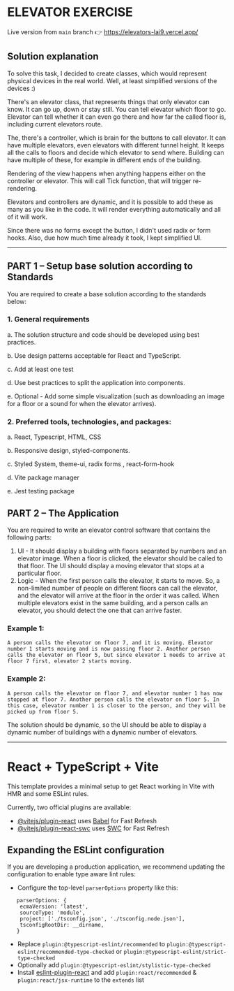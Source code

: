 # ELEVATOR EXERCISE

Live version from `main` branch 👉 https://elevators-lai9.vercel.app/

## Solution explanation

To solve this task, I decided to create classes, which would represent physical devices in the real world. Well, at least
simplified versions of the devices :) 

There's an elevator class, that represents things that only elevator can know. It can go up, down or stay still. You
can tell elevator which floor to go. Elevator can tell whether it can even go there and how far the called floor is, 
including current elevators route.

The, there's a controller, which is brain for the buttons to call elevator. It can have multiple elevators, even elevators
with different tunnel height. It keeps all the calls to floors and decide which elevator to send where. Building can have
multiple of these, for example in different ends of the building.

Rendering of the view happens when anything happens either on the controller or elevator. This will call Tick function,
that will trigger re-rendering.

Elevators and controllers are dynamic, and it is possible to add these as many as you like in the code.
It will render everything automatically and all of it will work.

Since there was no forms except the button, I didn't used radix or form hooks. Also, due how much
time already it took, I kept simplified UI.

---

## PART 1 – Setup base solution according to Standards

You are required to create a base solution according to the standards below:

### 1. General requirements

a. The solution structure and code should be developed using best practices.

b. Use design patterns acceptable for React and TypeScript.

c. Add at least one test

d. Use best practices to split the application into components.

e. Optional - Add some simple visualization (such as downloading an image for a floor or a sound for when the elevator arrives).



### 2. Preferred tools, technologies, and packages:

a. React, Typescript, HTML, CSS

b. Responsive design, styled-components.

c. Styled System, theme-ui, radix forms , react-form-hook

d. Vite package manager

e. Jest testing package

   
## PART 2 – The Application

You are required to write an elevator control software that contains the following parts:

1. UI - It should display a building with floors separated by numbers and an elevator image. When a floor is clicked, the elevator should be called to that floor. The UI should display a moving elevator that stops at a particular floor.
2. Logic - When the first person calls the elevator, it starts to move. So, a non-limited number of people on different floors can call the elevator, and the elevator will arrive at the floor in the order it was called. When multiple elevators exist in the same building, and a person calls an elevator, you should detect the one that can arrive faster.

### Example 1:
`
A person calls the elevator on floor 7, and it is moving. Elevator number 1 starts moving and is now passing floor 2. Another person calls the elevator on floor 5, but since elevator 1 needs to arrive at floor 7 first, elevator 2 starts moving.
`

### Example 2:
`
A person calls the elevator on floor 7, and elevator number 1 has now stopped at floor 7. Another person calls the elevator on floor 5. In this case, elevator number 1 is closer to the person, and they will be picked up from floor 5.
`

The solution should be dynamic, so the UI should be able to display a dynamic number of buildings with a dynamic
number of elevators.

---

# React + TypeScript + Vite

This template provides a minimal setup to get React working in Vite with HMR and some ESLint rules.

Currently, two official plugins are available:

- [@vitejs/plugin-react](https://github.com/vitejs/vite-plugin-react/blob/main/packages/plugin-react/README.md) uses [Babel](https://babeljs.io/) for Fast Refresh
- [@vitejs/plugin-react-swc](https://github.com/vitejs/vite-plugin-react-swc) uses [SWC](https://swc.rs/) for Fast Refresh

## Expanding the ESLint configuration

If you are developing a production application, we recommend updating the configuration to enable type aware lint rules:

- Configure the top-level `parserOptions` property like this:

```
   parserOptions: {
    ecmaVersion: 'latest',
    sourceType: 'module',
    project: ['./tsconfig.json', './tsconfig.node.json'],
    tsconfigRootDir: __dirname,
   }
```

- Replace `plugin:@typescript-eslint/recommended` to `plugin:@typescript-eslint/recommended-type-checked` or `plugin:@typescript-eslint/strict-type-checked`
- Optionally add `plugin:@typescript-eslint/stylistic-type-checked`
- Install [eslint-plugin-react](https://github.com/jsx-eslint/eslint-plugin-react) and add `plugin:react/recommended` & `plugin:react/jsx-runtime` to the `extends` list
